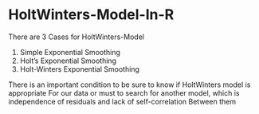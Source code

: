 # HoltWinters-Model-In-R


There are 3 Cases for HoltWinters-Model

1. Simple Exponential Smoothing
2. Holt’s Exponential Smoothing
3. Holt-Winters Exponential Smoothing

There is an important condition to be sure to know if HoltWinters model is appropriate
For our data or must to search for another model, which is independence of residuals and lack of self-correlation Between them


